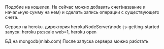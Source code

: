 Подобие на кошелек.
На сейчас можно добавить счет(название и начальную сумму на нем) и сделать запись операции с существующего счета.

Сервер на heroku. 
директория herokuNodeServer\node-js-getting-started
запуск: heroku ps:scale web=1, heroku open

БД на mongodb(mlab.com)
После запуска сервера можно работать
